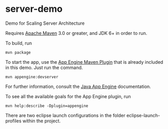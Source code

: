 server-demo
===========

Demo for Scaling Server Architecture

Requires [Apache Maven](http://maven.apache.org) 3.0 or greater, and JDK 6+ in order to run.

To build, run

    mvn package

To start the app, use the [App Engine Maven Plugin](http://code.google.com/p/appengine-maven-plugin/) that is already included in this demo.  Just run the command.

    mvn appengine:devserver

For further information, consult the [Java App Engine](https://developers.google.com/appengine/docs/java/overview) documentation.

To see all the available goals for the App Engine plugin, run

    mvn help:describe -Dplugin=appengine

There are two eclipse launch configurations in the folder eclipse-launch-profiles within the project.
